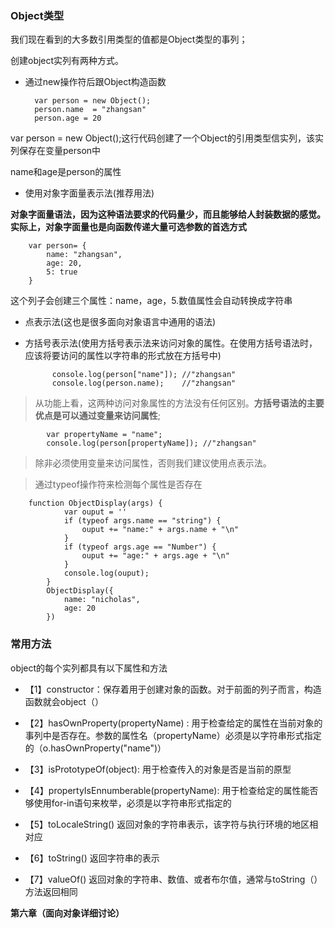 ### Object类型

我们现在看到的大多数引用类型的值都是Object类型的事列；

创建object实列有两种方式。

- 通过new操作符后跟Object构造函数
	
		var person = new Object();
		person.name  = "zhangsan"
		person.age = 20

var person = new Object();这行代码创建了一个Object的引用类型信实列，该实列保存在变量person中

name和age是person的属性

- 使用对象字面量表示法(推荐用法)

**对象字面量语法，因为这种语法要求的代码量少，而且能够给人封装数据的感觉。实际上，对象字面量也是向函数传递大量可选参数的首选方式**

	
		var person= {
			name: "zhangsan",
			age: 20,
			5: true
		}
		
这个列子会创建三个属性：name，age，5.数值属性会自动转换成字符串

- 点表示法(这也是很多面向对象语言中通用的语法)

- 方括号表示法(使用方括号表示法来访问对象的属性。在使用方括号语法时，应该将要访问的属性以字符串的形式放在方括号中)

            console.log(person["name"]); //"zhangsan"
            console.log(person.name);    //"zhangsan"

> 从功能上看，这两种访问对象属性的方法没有任何区别。**方括号语法的主要优点是可以通过变量来访问属性**;    

            var propertyName = "name";
            console.log(person[propertyName]); //"zhangsan"

> 除非必须使用变量来访问属性，否则我们建议使用点表示法。

> 通过typeof操作符来检测每个属性是否存在

		function ObjectDisplay(args) {
				var ouput = ''
				if (typeof args.name == "string") {
					ouput += "name:" + args.name + "\n" 
				}
				if (typeof args.age == "Number") {
					ouput += "age:" + args.age + "\n"
				}
				console.log(ouput);
			}
			ObjectDisplay({
				name: "nicholas",
				age: 20
			})

### 常用方法

object的每个实列都具有以下属性和方法

- 【1】constructor：保存着用于创建对象的函数。对于前面的列子而言，构造函数就会object（）

- 【2】hasOwnProperty(propertyName) : 用于检查给定的属性在当前对象的事列中是否存在。参数的属性名（propertyName）必须是以字符串形式指定的（o.hasOwnProperty("name")）

- 【3】isPrototypeOf(object): 用于检查传入的对象是否是当前的原型

- 【4】propertyIsEnnumberable(propertyName): 用于检查给定的属性能否够使用for-in语句来枚举，必须是以字符串形式指定的

- 【5】toLocaleString() 返回对象的字符串表示，该字符与执行环境的地区相对应

- 【6】toString() 返回字符串的表示

- 【7】valueOf() 返回对象的字符串、数值、或者布尔值，通常与toString（）方法返回相同

**第六章（面向对象详细讨论）**
